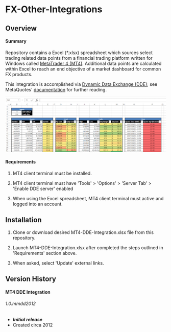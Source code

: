# FX-Other-Integrations

## Overview
#### Summary
Repository contains a Excel (*.xlsx) spreadsheet which sources select trading related data points from a financial trading platform written for Windows called [MetaTrader 4 (MT4)](https://www.metatrader4.com/en).  Additional data points are calculated within Excel to reach an end objective of a market dashboard for common FX products.

This integration is accomplished via [Dynamic Data Exchange (DDE)](https://en.wikipedia.org/wiki/Dynamic_Data_Exchange); see MetaQuotes' [documentation](https://www.metatrader4.com/en/trading-platform/help/service/dde) for further reading.

![MT4 DDE Integration](/README-Images/MT4-DDE-Integration.png)

#### Requirements
1. MT4 client terminal must be installed.

2. MT4 client terminal must have 'Tools' > 'Options' > 'Server Tab' > 'Enable DDE server' enabled

1. When using the Excel spreadsheet, MT4 client terminal must active and logged into an account.

## **Installation**
1. Clone or download desired MT4-DDE-Integration.xlsx file from this repository.

2. Launch MT4-DDE-Integration.xlsx after completed the steps outlined in 'Requirements' section above.

4. When asked, select 'Update' external links.

## Version History

#### MT4 DDE Integration
###### 1.0.mmdd2012
- ***Initial release***
- Created circa 2012